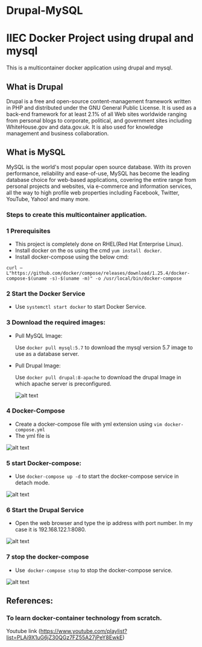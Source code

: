 # Drupal-MySQL

                                 

   # **IIEC Docker Project using drupal and mysql**
This is a multicontainer docker application using drupal and mysql.

## **What is Drupal**

Drupal is a free and open-source content-management framework written in PHP and distributed under the GNU General Public License. It is used as a back-end framework for at least 2.1% of all Web sites worldwide ranging from personal blogs to corporate, political, and government sites including WhiteHouse.gov and data.gov.uk. It is also used for knowledge management and business collaboration.

## **What is MySQL**

MySQL is the world's most popular open source database. With its proven performance, reliability and ease-of-use, MySQL has become the leading database choice for web-based applications, covering the entire range from personal projects and websites, via e-commerce and information services, all the way to high profile web properties including Facebook, Twitter, YouTube, Yahoo! and many more.

 ### Steps to create this multicontainer application. ###

 ### 1  Prerequisites ###
 - This project is completely done on RHEL(Red Hat Enterprise Linux).
 - Install docker on the os using the cmd `yum install docker`.
 - Install docker-compose using the below cmd:
 
  ` curl –L"https://github.com/docker/compose/releases/download/1.25.4/docker-compose-$(uname -s)-$(uname -m)" -o /usr/local/bin/docker-compose `


 ### 2  Start the Docker Service ###
 -  Use `systemctl start docker` to start Docker Service.
   
 ### 3  Download the required images: ###
 - Pull MySQL Image: 
 
    Use `docker pull mysql:5.7` to download the mysql version 5.7 image to use as a database server.
 - Pull Drupal Image: 
 
    Use `docker pull drupal:8-apache` to download the drupal Image in which apache server is preconfigured.
    
   ![alt text](https://github.com/anandhukrishna1998/Drupal-MySQL1/blob/master/screenshot/docker%20images.PNG?raw=true)
 ### 4 Docker-Compose ###

 -	 Create a docker-compose file with yml extension using `vim docker-compose.yml`
 -	 The yml file is
 
 ![alt text](https://github.com/anandhukrishna1998/Drupal-MySQL/blob/master/screenshot/compose%20yml.PNG?raw=true)
      

### 5 start Docker-compose: ###
 -	Use `docker-compose up -d` to start the docker-compose service in detach mode.


 ![alt text](https://github.com/anandhukrishna1998/Drupal-MySQL1/blob/master/screenshot/compose%20up.PNG?raw=true)
 
 
### 6 Start the Drupal Service ###
 - Open the web browser and type the ip address with port number. In my case it is 192.168.122.1:8080. 
  
  ![alt text](https://github.com/anandhukrishna1998/Drupal-MySQL1/blob/master/screenshot/duplar.PNG?raw=true)

### 7 stop the docker-compose ###
 -	Use` docker-compose stop` to stop the docker-compose service.
 
   ![alt text](https://github.com/anandhukrishna1998/Drupal-MySQL1/blob/master/screenshot/compose%20stop.PNG?raw=true)

 ## References:  ##
 ### To learn docker-container technology from scratch. ###
 
 Youtube link (https://www.youtube.com/playlist?list=PLAi9X1uG6jZ30QGz7FZ55A27jPeY8EwkE)
 


